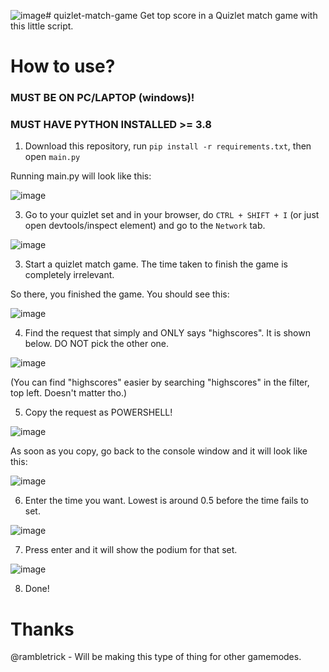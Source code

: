 ![image](https://github.com/Tescoo/quizlet-match-game/assets/66729830/a1ae21ba-96e2-4b5c-ad52-f99a151368fc)# quizlet-match-game
Get top score in a Quizlet match game with this little script.

# How to use?

### MUST BE ON PC/LAPTOP (windows)!
### MUST HAVE PYTHON INSTALLED >= 3.8

1. Download this repository, run `pip install -r requirements.txt`, then open `main.py`

Running main.py will look like this:

![image](https://i.imgur.com/zPlbRTu.png)

3. Go to your quizlet set and in your browser, do `CTRL + SHIFT + I` (or just open devtools/inspect element) and go to the `Network` tab.

![image](https://i.imgur.com/v2Xi6S6.png)

3. Start a quizlet match game. The time taken to finish the game is completely irrelevant.

So there, you finished the game. You should see this:

![image](https://i.imgur.com/0lu6kNP.png)

4. Find the request that simply and ONLY says "highscores". It is shown below. DO NOT pick the other one.

![image](https://i.imgur.com/y1lp20Z.png)

(You can find "highscores" easier by searching "highscores" in the filter, top left. Doesn't matter tho.)

5. Copy the request as POWERSHELL!

![image](https://i.imgur.com/bVqEioo.png)

As soon as you copy, go back to the console window and it will look like this:

![image](https://i.imgur.com/KGkEM4f.png)

6. Enter the time you want. Lowest is around 0.5 before the time fails to set.

![image](https://i.imgur.com/9QwIYUT.png)

7. Press enter and it will show the podium for that set.

![image](https://i.imgur.com/YdjxgTW.png)

8. Done!

# Thanks

@rambletrick - Will be making this type of thing for other gamemodes.
